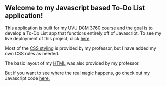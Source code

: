 ## Welcome to my Javascript based To-Do List application!

 This application is built for my UVU DGM 3760 course and the goal is to develop a To-Do List app that functions entirely off of Javascript. To see my live deployment of this project, click [here](https://dgm-todolist.netlify.app)

 Most of the [CSS styling](https://github.com/Mike-Dahle/todolist/blob/master/styles.css) is provided by my professor, but I have added my own CSS rules as needed.

 The basic layout of my [HTML](https://github.com/Mike-Dahle/todolist/blob/master/index.html) was also provided by my professor.

 But if you want to see where the real magic happens, go check out my Javascript code [here.](https://github.com/Mike-Dahle/todolist/blob/master/todolist.js)
